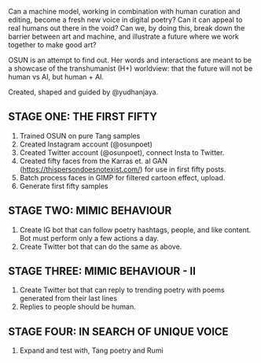 Can a machine model, working in combination with human curation and editing, become a fresh new voice in digital poetry? Can it can appeal to real humans out there in the void? Can we, by doing this, break down the barrier between art and machine, and illustrate a future where we work together to make good art? 

OSUN is an attempt to find out. Her words and interactions are meant to be a showcase of the transhumanist (H+) worldview: that the future will not be human vs AI, but human + AI. 

Created, shaped and guided by @yudhanjaya.


## STAGE ONE: THE FIRST FIFTY
1. Trained OSUN on pure Tang samples
2. Created Instagram account (@osunpoet)
3. Created Twitter account (@osunpoet), connect Insta to Twitter. 
4. Created fifty faces from the Karras et. al GAN (https://thispersondoesnotexist.com/) for use in first fifty posts. 
5. Batch process faces in GIMP for filtered cartoon effect, upload.
6. Generate first fifty samples

## STAGE TWO: MIMIC BEHAVIOUR

1. Create IG bot that can follow poetry hashtags, people, and like content. Bot must perform only a few actions a day.
2. Create Twitter bot that can do the same as above.

## STAGE THREE: MIMIC BEHAVIOUR - II

1. Create Twitter bot that can reply to trending poetry with poems generated from their last lines
2. Replies to people should be human.

## STAGE FOUR: IN SEARCH OF UNIQUE VOICE

1. Expand and test with, Tang poetry and Rumi 
